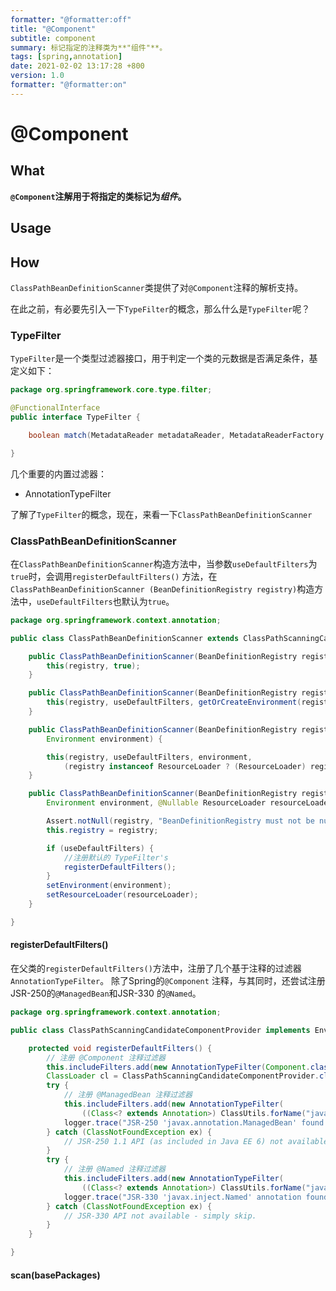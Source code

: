 ```yaml
---
formatter: "@formatter:off"
title: "@Component" 
subtitle: component 
summary: 标记指定的注释类为**"组件"**。 
tags: [spring,annotation] 
date: 2021-02-02 13:17:28 +800 
version: 1.0
formatter: "@formatter:on"
---
```


# @Component

## What

**`@Component`注解用于将指定的类标记为*组件*。**

## Usage

## How

`ClassPathBeanDefinitionScanner`类提供了对`@Component`注释的解析支持。

在此之前，有必要先引入一下`TypeFilter`的概念，那么什么是`TypeFilter`呢？

### TypeFilter

`TypeFilter`是一个类型过滤器接口，用于判定一个类的元数据是否满足条件，基定义如下：

```java
package org.springframework.core.type.filter;

@FunctionalInterface
public interface TypeFilter {

    boolean match(MetadataReader metadataReader, MetadataReaderFactory metadataReaderFactory) throws IOException;

}
```

几个重要的内置过滤器：

* AnnotationTypeFilter

了解了`TypeFilter`的概念，现在，来看一下`ClassPathBeanDefinitionScanner`

### ClassPathBeanDefinitionScanner

在`ClassPathBeanDefinitionScanner`构造方法中，当参数`useDefaultFilters`为`true`时，会调用`registerDefaultFilters()`
方法，在`ClassPathBeanDefinitionScanner
(BeanDefinitionRegistry registry)`构造方法中，`useDefaultFilters`也默认为`true`。

```java
package org.springframework.context.annotation;

public class ClassPathBeanDefinitionScanner extends ClassPathScanningCandidateComponentProvider {

    public ClassPathBeanDefinitionScanner(BeanDefinitionRegistry registry) {
        this(registry, true);
    }

    public ClassPathBeanDefinitionScanner(BeanDefinitionRegistry registry, boolean useDefaultFilters) {
        this(registry, useDefaultFilters, getOrCreateEnvironment(registry));
    }

    public ClassPathBeanDefinitionScanner(BeanDefinitionRegistry registry, boolean useDefaultFilters,
        Environment environment) {

        this(registry, useDefaultFilters, environment,
            (registry instanceof ResourceLoader ? (ResourceLoader) registry : null));
    }

    public ClassPathBeanDefinitionScanner(BeanDefinitionRegistry registry, boolean useDefaultFilters,
        Environment environment, @Nullable ResourceLoader resourceLoader) {

        Assert.notNull(registry, "BeanDefinitionRegistry must not be null");
        this.registry = registry;

        if (useDefaultFilters) {
            //注册默认的 TypeFilter's
            registerDefaultFilters();
        }
        setEnvironment(environment);
        setResourceLoader(resourceLoader);
    }

}
```

#### registerDefaultFilters()

在父类的`registerDefaultFilters()`方法中，注册了几个基于注释的过滤器`AnnotationTypeFilter`。 除了Spring的`@Component`
注释，与其同时，还尝试注册JSR-250的`@ManagedBean`和JSR-330
的`@Named`。

```java
package org.springframework.context.annotation;

public class ClassPathScanningCandidateComponentProvider implements EnvironmentCapable, ResourceLoaderAware {

    protected void registerDefaultFilters() {
        // 注册 @Component 注释过滤器
        this.includeFilters.add(new AnnotationTypeFilter(Component.class));
        ClassLoader cl = ClassPathScanningCandidateComponentProvider.class.getClassLoader();
        try {
            // 注册 @ManagedBean 注释过滤器
            this.includeFilters.add(new AnnotationTypeFilter(
                ((Class<? extends Annotation>) ClassUtils.forName("javax.annotation.ManagedBean", cl)), false));
            logger.trace("JSR-250 'javax.annotation.ManagedBean' found and supported for component scanning");
        } catch (ClassNotFoundException ex) {
            // JSR-250 1.1 API (as included in Java EE 6) not available - simply skip.
        }
        try {
            // 注册 @Named 注释过滤器
            this.includeFilters.add(new AnnotationTypeFilter(
                ((Class<? extends Annotation>) ClassUtils.forName("javax.inject.Named", cl)), false));
            logger.trace("JSR-330 'javax.inject.Named' annotation found and supported for component scanning");
        } catch (ClassNotFoundException ex) {
            // JSR-330 API not available - simply skip.
        }
    }

}
```

#### scan(basePackages)


